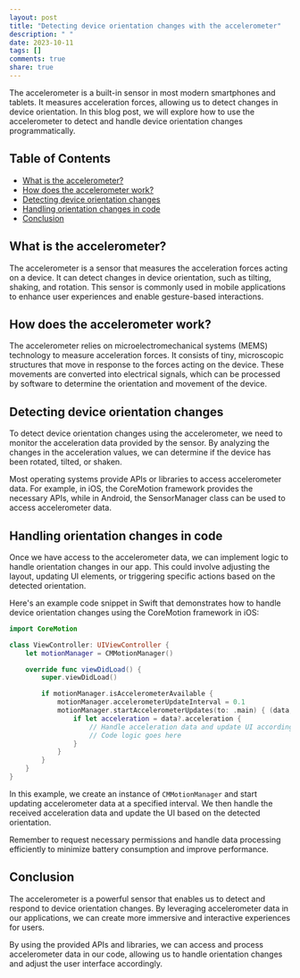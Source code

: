 ```yaml
---
layout: post
title: "Detecting device orientation changes with the accelerometer"
description: " "
date: 2023-10-11
tags: []
comments: true
share: true
---
```


The accelerometer is a built-in sensor in most modern smartphones and tablets. It measures acceleration forces, allowing us to detect changes in device orientation. In this blog post, we will explore how to use the accelerometer to detect and handle device orientation changes programmatically.

## Table of Contents
- [What is the accelerometer?](#what-is-the-accelerometer)
- [How does the accelerometer work?](#how-does-the-accelerometer-work)
- [Detecting device orientation changes](#detecting-device-orientation-changes)
- [Handling orientation changes in code](#handling-orientation-changes-in-code)
- [Conclusion](#conclusion)

## What is the accelerometer?
The accelerometer is a sensor that measures the acceleration forces acting on a device. It can detect changes in device orientation, such as tilting, shaking, and rotation. This sensor is commonly used in mobile applications to enhance user experiences and enable gesture-based interactions.

## How does the accelerometer work?
The accelerometer relies on microelectromechanical systems (MEMS) technology to measure acceleration forces. It consists of tiny, microscopic structures that move in response to the forces acting on the device. These movements are converted into electrical signals, which can be processed by software to determine the orientation and movement of the device.

## Detecting device orientation changes
To detect device orientation changes using the accelerometer, we need to monitor the acceleration data provided by the sensor. By analyzing the changes in the acceleration values, we can determine if the device has been rotated, tilted, or shaken.

Most operating systems provide APIs or libraries to access accelerometer data. For example, in iOS, the CoreMotion framework provides the necessary APIs, while in Android, the SensorManager class can be used to access accelerometer data.

## Handling orientation changes in code
Once we have access to the accelerometer data, we can implement logic to handle orientation changes in our app. This could involve adjusting the layout, updating UI elements, or triggering specific actions based on the detected orientation.

Here's an example code snippet in Swift that demonstrates how to handle device orientation changes using the CoreMotion framework in iOS:

```swift
import CoreMotion

class ViewController: UIViewController {
    let motionManager = CMMotionManager()

    override func viewDidLoad() {
        super.viewDidLoad()

        if motionManager.isAccelerometerAvailable {
            motionManager.accelerometerUpdateInterval = 0.1
            motionManager.startAccelerometerUpdates(to: .main) { (data, error) in
                if let acceleration = data?.acceleration {
                    // Handle acceleration data and update UI accordingly
                    // Code logic goes here
                }
            }
        }
    }
}
```

In this example, we create an instance of `CMMotionManager` and start updating accelerometer data at a specified interval. We then handle the received acceleration data and update the UI based on the detected orientation.

Remember to request necessary permissions and handle data processing efficiently to minimize battery consumption and improve performance.

## Conclusion
The accelerometer is a powerful sensor that enables us to detect and respond to device orientation changes. By leveraging accelerometer data in our applications, we can create more immersive and interactive experiences for users.

By using the provided APIs and libraries, we can access and process accelerometer data in our code, allowing us to handle orientation changes and adjust the user interface accordingly.